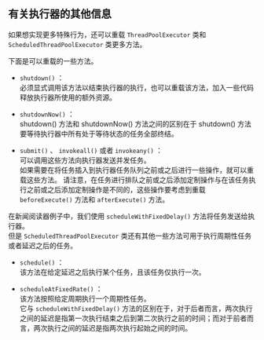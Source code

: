 ## 有关执行器的其他信息
如果想实现更多特殊行为，还可以重载 `ThreadPoolExecutor` 类和 `ScheduledThreadPoolExecutor` 类更多方法。   

下面是可以重载的一些方法。
-	`shutdown()` ：  
必须显式调用该方法以结束执行器的执行，也可以重载该方法，加入一些代码释放执行器所使用的额外资源。

-	`shutdownNow()` ：   
shutdown() 方法和 shutdownNow() 方法之间的区别在于 shutdown() 方法要等待执行器中所有处于等待状态的任务全部终结。
-	`submit()` 、 `invokeall()` 或者 `invokeany()` ：  
可以调用这些方法向执行器发送并发任务。  
如果需要在将任务插入到执行器任务队列之前或之后进行一些操作，就可以重载这些方法。
请注意，在任务进行排队之前或之后添加定制操作与在该任务执行之前或之后添加定制操作是不同的，这些操作要考虑到重载 `beforeExecute()` 方法和 `afterExecute()` 方法。  

在新闻阅读器例子中，我们使用 `scheduleWithFixedDelay()` 方法将任务发送给执行器。  
但是 `ScheduledThreadPoolExecutor` 类还有其他一些方法可用于执行周期性任务或者延迟之后的任务。  
-	`schedule()` ：  
该方法在给定延迟之后执行某个任务，且该任务仅执行一次。

-	`scheduleAtFixedRate()` ：  
该方法按照给定周期执行一个周期性任务。  
它与 `scheduleWithFixedDelay()` 方法的区别在于，对于后者而言，两次执行之间的延迟是指第一次执行结束之后到第二次执行之前的时间；而对于前者而言，两次执行之间的延迟是指两次执行起始之间的时间。